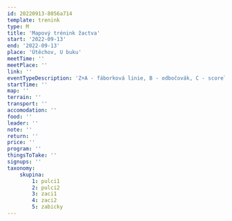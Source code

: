 ```yaml
---
id: 20220913-8056a714
template: trenink
type: M
title: 'Mapový trénink žactva'
start: '2022-09-13'
end: '2022-09-13'
place: 'Útěchov, U buku'
meetTime: ''
meetPlace: ''
link: ''
eventTypeDescription: 'Z+A - fáborková linie, B - odbočovák, C - scorelauf'
startTime: ''
map: ''
terrain: ''
transport: ''
accomodation: ''
food: ''
leader: ''
note: ''
return: ''
price: ''
program: ''
thingsToTake: ''
signups: ''
taxonomy:
    skupina:
        1: pulci1
        2: pulci2
        3: zaci1
        4: zaci2
        5: zabicky
---
```


